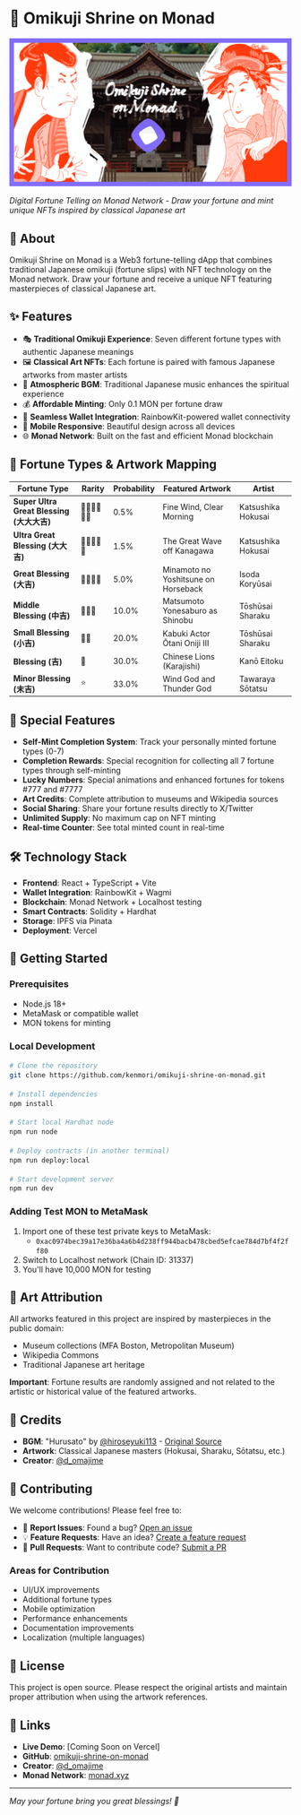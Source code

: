 # 🏮 Omikuji Shrine on Monad

![Omikuji Shrine on Monad](./public/og-image.png)

*Digital Fortune Telling on Monad Network - Draw your fortune and mint unique NFTs inspired by classical Japanese art*

## 🎋 About

Omikuji Shrine on Monad is a Web3 fortune-telling dApp that combines traditional Japanese omikuji (fortune slips) with NFT technology on the Monad network. Draw your fortune and receive a unique NFT featuring masterpieces of classical Japanese art.

## ✨ Features

- 🎭 **Traditional Omikuji Experience**: Seven different fortune types with authentic Japanese meanings
- 🖼️ **Classical Art NFTs**: Each fortune is paired with famous Japanese artworks from master artists
- 🎵 **Atmospheric BGM**: Traditional Japanese music enhances the spiritual experience
- 💰 **Affordable Minting**: Only 0.1 MON per fortune draw
- 🔗 **Seamless Wallet Integration**: RainbowKit-powered wallet connectivity
- 📱 **Mobile Responsive**: Beautiful design across all devices
- 🌐 **Monad Network**: Built on the fast and efficient Monad blockchain

## 🎨 Fortune Types & Artwork Mapping

| Fortune Type | Rarity | Probability | Featured Artwork | Artist |
|--------------|--------|-------------|------------------|---------|
| **Super Ultra Great Blessing (大大大吉)** | 🌟🌟🌟🌟🌟🌟 | 0.5% | Fine Wind, Clear Morning | Katsushika Hokusai |
| **Ultra Great Blessing (大大吉)** | 🌟🌟🌟🌟🌟 | 1.5% | The Great Wave off Kanagawa | Katsushika Hokusai |
| **Great Blessing (大吉)** | 🌟🌟🌟🌟 | 5.0% | Minamoto no Yoshitsune on Horseback | Isoda Koryūsai |
| **Middle Blessing (中吉)** | 🌟🌟🌟 | 10.0% | Matsumoto Yonesaburo as Shinobu | Tōshūsai Sharaku |
| **Small Blessing (小吉)** | 🌟🌟 | 20.0% | Kabuki Actor Ōtani Oniji III | Tōshūsai Sharaku |
| **Blessing (吉)** | 🌟 | 30.0% | Chinese Lions (Karajishi) | Kanō Eitoku |
| **Minor Blessing (末吉)** | ⭐ | 33.0% | Wind God and Thunder God | Tawaraya Sōtatsu |

## 🎯 Special Features

- **Self-Mint Completion System**: Track your personally minted fortune types (0-7)
- **Completion Rewards**: Special recognition for collecting all 7 fortune types through self-minting
- **Lucky Numbers**: Special animations and enhanced fortunes for tokens #777 and #7777
- **Art Credits**: Complete attribution to museums and Wikipedia sources
- **Social Sharing**: Share your fortune results directly to X/Twitter
- **Unlimited Supply**: No maximum cap on NFT minting
- **Real-time Counter**: See total minted count in real-time

## 🛠️ Technology Stack

- **Frontend**: React + TypeScript + Vite
- **Wallet Integration**: RainbowKit + Wagmi
- **Blockchain**: Monad Network + Localhost testing
- **Smart Contracts**: Solidity + Hardhat
- **Storage**: IPFS via Pinata
- **Deployment**: Vercel

## 🚀 Getting Started

### Prerequisites
- Node.js 18+
- MetaMask or compatible wallet
- MON tokens for minting

### Local Development
```bash
# Clone the repository
git clone https://github.com/kenmori/omikuji-shrine-on-monad.git

# Install dependencies
npm install

# Start local Hardhat node
npm run node

# Deploy contracts (in another terminal)
npm run deploy:local

# Start development server
npm run dev
```

### Adding Test MON to MetaMask
1. Import one of these test private keys to MetaMask:
   - `0xac0974bec39a17e36ba4a6b4d238ff944bacb478cbed5efcae784d7bf4f2ff80`
2. Switch to Localhost network (Chain ID: 31337)
3. You'll have 10,000 MON for testing

## 🎨 Art Attribution

All artworks featured in this project are inspired by masterpieces in the public domain:
- Museum collections (MFA Boston, Metropolitan Museum)
- Wikipedia Commons
- Traditional Japanese art heritage

**Important**: Fortune results are randomly assigned and not related to the artistic or historical value of the featured artworks.

## 🎵 Credits

- **BGM**: "Hurusato" by [@hiroseyuki113](https://x.com/hiroseyuki113) - [Original Source](https://original-bgm.booth.pm/items/3784404)
- **Artwork**: Classical Japanese masters (Hokusai, Sharaku, Sōtatsu, etc.)
- **Creator**: [@d_omajime](https://x.com/d_omajime)

## 🤝 Contributing

We welcome contributions! Please feel free to:

- 🐛 **Report Issues**: Found a bug? [Open an issue](https://github.com/kenmori/omikuji-shrine-on-monad/issues)
- 💡 **Feature Requests**: Have an idea? [Create a feature request](https://github.com/kenmori/omikuji-shrine-on-monad/issues)
- 🔀 **Pull Requests**: Want to contribute code? [Submit a PR](https://github.com/kenmori/omikuji-shrine-on-monad/pulls)

### Areas for Contribution
- UI/UX improvements
- Additional fortune types
- Mobile optimization
- Performance enhancements
- Documentation improvements
- Localization (multiple languages)

## 📄 License

This project is open source. Please respect the original artists and maintain proper attribution when using the artwork references.

## 🔗 Links

- **Live Demo**: [Coming Soon on Vercel]
- **GitHub**: [omikuji-shrine-on-monad](https://github.com/kenmori/omikuji-shrine-on-monad)
- **Creator**: [@d_omajime](https://x.com/d_omajime)
- **Monad Network**: [monad.xyz](https://monad.xyz)

---

*May your fortune bring you great blessings! 🙏*
